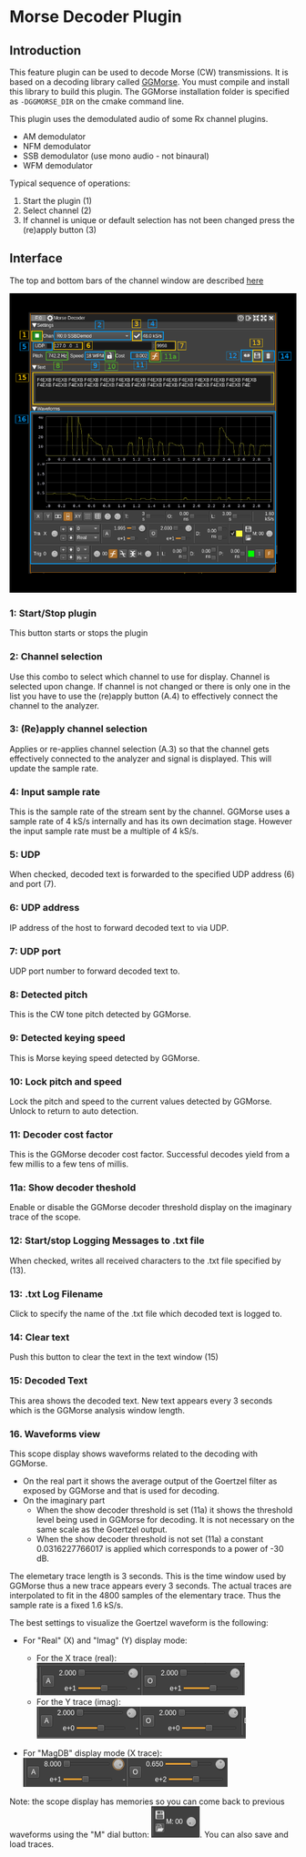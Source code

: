 <h1>Morse Decoder Plugin</h1>

<h2>Introduction</h2>

This feature plugin can be used to decode Morse (CW) transmissions. It is based on a decoding library called [GGMorse](https://github.com/ggerganov/ggmorse.git). You must compile and install this library to build this plugin. The GGMorse installation folder is specified as `-DGGMORSE_DIR` on the cmake command line.

This plugin uses the demodulated audio of some Rx channel plugins.

  - AM demodulator
  - NFM demodulator
  - SSB demodulator (use mono audio - not binaural)
  - WFM demodulator

Typical sequence of operations:

  1. Start the plugin (1)
  2. Select channel (2)
  3. If channel is unique or default selection has not been changed press the (re)apply button (3)

<h2>Interface</h2>

The top and bottom bars of the channel window are described [here](../../../sdrgui/channel/readme.md)

![Morse decoder plugin GUI](../../../doc/img/MorseDecoder_plugin.png)

<h3>1: Start/Stop plugin</h3>

This button starts or stops the plugin

<h3>2: Channel selection</h3>

Use this combo to select which channel to use for display. Channel is selected upon change. If channel is not changed or there is only one in the list you have to use the (re)apply button (A.4) to effectively connect the channel to the analyzer.

<h3>3: (Re)apply channel selection</h3>

Applies or re-applies channel selection (A.3) so that the channel gets effectively connected to the analyzer and signal is displayed. This will update the sample rate.

<h3>4: Input sample rate</h3>

This is the sample rate of the stream sent by the channel. GGMorse uses a sample rate of 4 kS/s internally and has its own decimation stage. However the input sample rate must be a multiple of 4 kS/s.

<h3>5: UDP</h3>

When checked, decoded text is forwarded to the specified UDP address (6) and port (7).

<h3>6: UDP address</h3>

IP address of the host to forward decoded text to via UDP.

<h3>7: UDP port</h3>

UDP port number to forward decoded text to.

<h3>8: Detected pitch</h3>

This is the CW tone pitch detected by GGMorse.

<h3>9: Detected keying speed</h3>

This is Morse keying speed detected by GGMorse.

<h3>10: Lock pitch and speed</h3>

Lock the pitch and speed to the current values detected by GGMorse. Unlock to return to auto detection.

<h3>11: Decoder cost factor</h3>

This is the GGMorse decoder cost factor. Successful decodes yield from a few millis to a few tens of millis.

<h3>11a: Show decoder theshold</h3>

Enable or disable the GGMorse decoder threshold display on the imaginary trace of the scope.

<h3>12: Start/stop Logging Messages to .txt file</h3>

When checked, writes all received characters to the .txt file specified by (13).

<h3>13: .txt Log Filename</h3>

Click to specify the name of the .txt file which decoded text is logged to.

<h3>14: Clear text</h3>

Push this button to clear the text in the text window (15)

<h3>15: Decoded Text</h3>

This area shows the decoded text. New text appears every 3 seconds which is the GGMorse analysis window length.

<h3>16. Waveforms view</h3>

This scope display shows waveforms related to the decoding with GGMorse.

  * On the real part it shows the average output of the Goertzel filter as exposed by GGMorse and that is used for decoding.
  * On the imaginary part
    * When the show decoder threshold is set (11a) it shows the threshold level being used in GGMorse for decoding. It is not necessary on the same scale as the Goertzel output.
    * When the show decoder threshold is not set (11a) a constant 0.0316227766017 is applied which corresponds to a power of -30 dB.

The elemetary trace length is 3 seconds. This is the time window used by GGMorse thus a new trace appears every 3 seconds. The actual traces are interpolated to fit in the 4800 samples of the elementary trace. Thus the sample rate is a fixed 1.6 kS/s.

The best settings to visualize the Goertzel waveform is the following:

* For "Real" (X) and "Imag" (Y) display mode:
  * For the X trace (real): ![Morse decoder X settings](../../../doc/img/MorseDecoder_X.png)
  * For the Y trace (imag): ![Morse decoder Y settings](../../../doc/img/MorseDecoder_Y.png)


* For "MagDB" display mode (X trace): ![Morse decoder Mag settings](../../../doc/img/MorseDecoder_Mag.png)

Note: the scope display has memories so you can come back to previous waveforms using the "M" dial button: ![Morse decoder memorise](../../../doc/img/MorseDecoder_M.png). You can also save and load traces.
